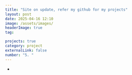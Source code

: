 ```yaml
---
title: "Site on update, refer my github for my projects"
layout: post
date: 2025-04-16 12:10
image: /assets/images/
headerImage: true
tag:

projects: true
category: project
externalLink: false
number: "5. "
---
```



- 
